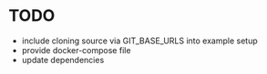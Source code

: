 # TODO

- include cloning source via GIT_BASE_URLS into example setup
- provide docker-compose file
- update dependencies
